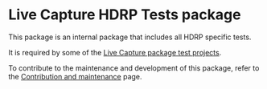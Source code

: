 # Live Capture HDRP Tests package

This package is an internal package that includes all HDRP specific tests.

It is required by some of the [Live Capture package test projects](../../TestProjects).

To contribute to the maintenance and development of this package, refer to the [Contribution and maintenance](../../CONTRIBUTING.md) page. 

